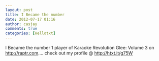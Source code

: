 ```yaml
---
layout: post
title: I Became the number
date: 2012-07-17 01:16
author: casjay
comments: true
categories: [Hellotxt]
---
```


I Became the number 1 player of Karaoke Revolution Glee: Volume 3 on  
<http://raptr.com>.... check out my profile @ <http://htxt.it/g75W>  
